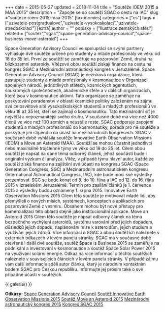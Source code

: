 +++
date = 2015-05-27
updated = 2018-11-04
title = "Soutěže IOEM 2015 a MAA 2015"
description = "Zapojte se do soutěží SGAC o cestu na IAC"
slug ="souteze-ioem-2015-maa-2015"
[taxonomies]
categories = ["cs"]
tags = ["uzivatele-postgradualove","uzivatele-vysokoskolaci","uzivatele-stredoskolaci"]
[extra]
author = ""
popisky = ["Ilustrace zemských sfér."]
related = ["soutez","sgac","space-generation-advisory-council","space-business-move-asteroid"]
+++

Space Generation Advisory Council ve spolupráci se svými partnery vyhlašuje dvě soutěže určené pro studenty a mladé profesionály ve věku od 18 do 35 let. První ze soutěží se zaměřuje na pozorování Země, druhá na blízkozemní asteroidy. Vítězové obou soutěží získají finance na cestu na kongres SGAC a Mezinárodní astronautický kongres v Jeruzalémě. Space Generation Advisory Council (SGAC) je nezisková organizace, která zastupuje studenty a mladé profesionály v kosmonautice v Organizaci spojených národů, jednotlivých státech, kosmických agenturách, soukromých společnostech, akademické sféře a v dalších organizacích, které jsou v kosmonautice aktivní. Tato organizace se zaměřuje na poskytování poradenství v oblasti kosmické politiky založeném na zájmu své celosvětové sítě vysokoškolských studentů a mladých profesionálů ve věku 18 až 35 let, kteří se zajímají o kosmonautiku. Tato mezinárodní síť je největší a nejrozmanitější svého druhu. V současné době má více než 4000 členů ve více než 100 zemích a neustále roste. SGAC podporuje zapojení studentů a mladých profesionálů do kosmonautiky, pořádá pro ně soutěže a poskytuje jim stipendia na účast na mezinárodních kongresech. SGAC v současné době vyhlásila soutěže Innovative Earth Observation Missions (IEOM) a Move an Asteroid (MAA). Soutěží se mohou účastnit jednotlivci nebo maximálně trojčlenné týmy ve věku od 18 do 35 let. Cílem obou soutěží je napsat na dané téma odborný článek, jehož součástí bude i originální výzkum či analýza. Vítěz, v případě týmu hlavní autor, každé ze soutěží získá finance na zajištění své účasti na kongresu SGAC (Space Generation Congress, SGC) a Mezinárodním astronautickém kongresu (International Astronautical Congress, IAC), kde bude moci své výsledky prezentovat. SGC se bude konat od 8. do 10. října a IAC od 12. do 16. října 2015 v izraelském Jeruzalémě. Termín pro zasílání článků je 1. července 2015 a výsledky budou oznámeny 1. srpna 2015. Innovative Earth Observation Missions 2015 Cílem této soutěže je motivovat mladé lidi, aby přemýšleli o nových misích, systémech, konceptech a aplikacích pro pozorování Země z vesmíru. Obsahem mohou být nové přístupy pro komercializaci této oblasti stejně jako institucionální aplikace. Move an Asteroid 2015 Cílem této soutěže je napsat odborný článek na téma bezpečného vychýlení asteroidů, systému varování před jejich dopadem, důsledků jejich dopadu, naplánování mise k asteroidům, jejich studium a využívání jejich zdrojů. Více informací o SGAC a obou soutěžích naleznete v externích odkazech v levém panelu stránky. SGAC má v současné době otevřené i další dvě soutěže, soutěž $pace is Business 2015 se zaměřuje na podnikání a investování v kosmonautice a soutěž Space Solar Power 2015 na využívání solární energie. Odkaz na více informací o těchto soutěžích naleznete v souvisejících článcích v levém panelu stránky. V případě zájmu vám další informacíe sdělí autor článku, který je národním kontaktním bodem SGAC pro Českou republiku. Informujte jej prosím také o své případné účasti v soutěžích.

{{ galerie() }}

**Odkazy:**
[Space Generation Advisory Council]
[Soutěž Innovative Earth Observation Missions 2015]
[Soutěž Move an Asteroid 2015]
[Mezinárodní astronautický kongres 2015]
[Kongres SGAC 2015]

[Space Generation Advisory Council]: http://www.spacegeneration.org/
[Soutěž Innovative Earth Observation Missions 2015]: http://www.spacegeneration.org/opportunities/103-competitions/1365-ohb-competition-2015.html
[Soutěž Move an Asteroid 2015]: http://www.spacegeneration.org/opportunities.html?id
[Mezinárodní astronautický kongres 2015]: http://www.iac2015.org/
[Kongres SGAC 2015]: http://www.spacegeneration.org/event/sgc.html
